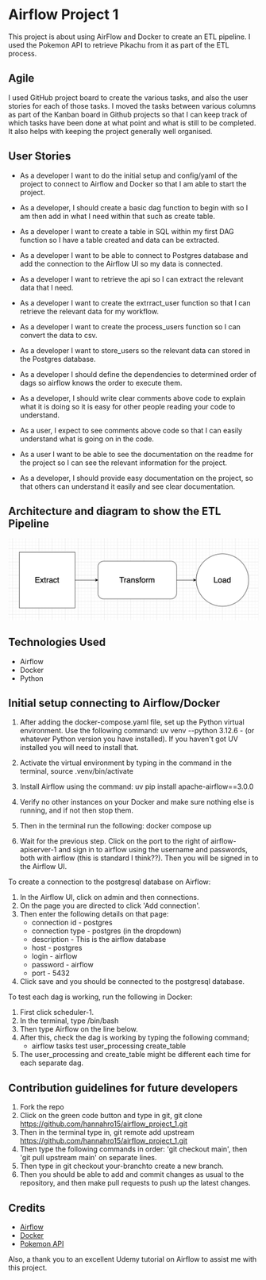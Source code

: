 # Airflow Project 1

This project is about using AirFlow and Docker to create an ETL pipeline. I used the Pokemon API to retrieve Pikachu from it as part of the ETL process.

## Agile

I used GitHub project board to create the various tasks, and also the user stories for each of those tasks. I moved the tasks between various columns as part of the Kanban board in Github projects so that I can keep track of which tasks have been done at what point and what is still to be completed. It also helps with keeping the project generally well organised. 

## User Stories

- As a developer I want to do the initial setup and config/yaml of the project to connect to Airflow and Docker so that I am able to start the project.

- As a developer, I should create a basic dag function to begin with so I am then add in what I need within that such as create table.

- As a developer I want to create a table in SQL within my first DAG function so I have a table created and data can be extracted.

- As a developer I want to be able to connect to Postgres database and add the connection to the Airflow UI so my data is connected.

- As a developer I want to retrieve the api so I can extract the relevant data that I need.

- As a developer I want to create the extrract_user function so that I can retrieve the relevant data for my workflow.

- As a developer I want to create the process_users function so I can convert the data to csv.

- As a developer I want to store_users so the relevant data can stored in the Postgres database.

- As a developer I should define the dependencies to determined order of dags so airflow knows the order to execute them.

- As a developer, I should write clear comments above code to explain what it is doing so it is easy for other people reading your code to understand.

- As a user, I expect to see comments above code so that I can easily understand what is going on in the code.

- As a user I want to be able to see the documentation on the readme for the project so I can see the relevant information for the project.

- As a developer, I should provide easy documentation on the project, so that others can understand it easily and see clear documentation.

## Architecture and diagram to show the ETL Pipeline

![ETL Pipeline](documentation/etl_pipeline.png)

## Technologies Used
- Airflow
- Docker
- Python

## Initial setup connecting to Airflow/Docker

1. After adding the docker-compose.yaml file, set up the Python virtual environment. Use the following command:
uv venv --python 3.12.6 - (or whatever Python version you have installed). If you haven't got UV installed you will need to install that.

2. Activate the virtual environment by typing in the command in the terminal, source .venv/bin/activate

3. Install Airflow using the command:
 uv pip install apache-airflow==3.0.0

4. Verify no other instances on your Docker and make sure nothing else is running, and if not then stop them.

5. Then in the terminal run the following:
 docker compose up 

6. Wait for the previous step. Click on the port to the right of airflow-apiserver-1 and sign in to airflow using the username and passwords, both with airflow (this is standard I think??). Then you will be signed in to the Airflow UI.

To create a connection to the postgresql database on Airflow:

1. In the Airflow UI, click on admin and then connections.
2. On the page you are directed to click 'Add connection'.
3. Then enter the following details on that page:
    - connection id - postgres
    - connection type - postgres (in the dropdown)
    - description -  This is the airflow database
    - host - postgres
    - login - airflow
    - password - airflow
    - port - 5432
4. Click save and you should be connected to the postgresql database.

To test each dag is working, run the following in Docker:

1. First click scheduler-1. 
2. In the terminal, type /bin/bash
3. Then type Airflow on the line below.
4. After this, check the dag is working by typing the following command;
    - airflow tasks test user_processing create_table
5. The user_processing and create_table might be different each time for each separate dag.

## Contribution guidelines for future developers

1. Fork the repo 
2. Click on the green code button and type in git, git clone https://github.com/hannahro15/airflow_project_1.git
3. Then in the terminal type in, git remote add upstream https://github.com/hannahro15/airflow_project_1.git
4. Then type the following commands in order: 'git checkout main',  then 'git pull upstream main' on separate lines.
5. Then type in git checkout your-branchto create a new branch.
6. Then you should be able to add and commit changes as usual to the repository, and then make pull requests to push up the latest changes.

## Credits

- [Airflow](https://airflow.apache.org/) 
- [Docker](https://www.docker.com/)
- [Pokemon API](https://pokeapi.co/)

Also, a thank you to an excellent Udemy tutorial on Airflow to assist me with this project.


   